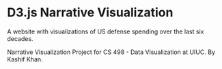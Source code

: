 # D3.js Narrative Visualization

A website with visualizations of US defense spending over the last six decades.

Narrative Visualization Project for CS 498 - Data Visualization at UIUC. By Kashif Khan.
